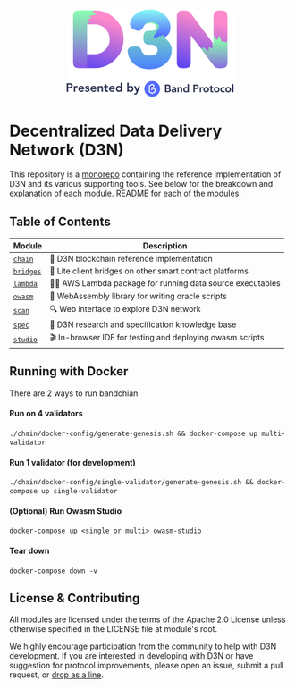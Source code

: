 <div align="center">
  <img width="300" src="assets/d3n_banner.png" />
</div>

# Decentralized Data Delivery Network (D3N)

This repository is a [monorepo] containing the reference implementation of D3N and its various supporting tools. See below for the breakdown and explanation of each module. README for each of the modules.

## Table of Contents

| Module               | Description                                               |
| -------------------- | --------------------------------------------------------- |
| [`chain`](chain)     | 🔗 D3N blockchain reference implementation                |
| [`bridges`](bridges) | 📡 Lite client bridges on other smart contract platforms  |
| [`lambda`](lambda)   | 👷‍♂️ AWS Lambda package for running data source executables |
| [`owasm`](owasm)     | 🔮 WebAssembly library for writing oracle scripts         |
| [`scan`](scan)       | 🔍 Web interface to explore D3N network                   |
| [`spec`](spec)       | 📖 D3N research and specification knowledge base          |
| [`studio`](studio)   | 🎬 In-browser IDE for testing and deploying owasm scripts |

## Running with Docker

There are 2 ways to run bandchian

#### Run on 4 validators

```
./chain/docker-config/generate-genesis.sh && docker-compose up multi-validator
```

#### Run 1 validator (for development)

```
./chain/docker-config/single-validator/generate-genesis.sh && docker-compose up single-validator
```

#### (Optional) Run Owasm Studio

```
docker-compose up <single or multi> owasm-studio
```

#### Tear down

```
docker-compose down -v
```

## License & Contributing

All modules are licensed under the terms of the Apache 2.0 License unless otherwise specified in the LICENSE file at module's root.

We highly encourage participation from the community to help with D3N development. If you are interested in developing with D3N or have suggestion for protocol improvements, please open an issue, submit a pull request, or [drop as a line].

[monorepo]: https://en.wikipedia.org/wiki/Monorepo
[drop as a line]: mailto:connect@bandprotocol.com
